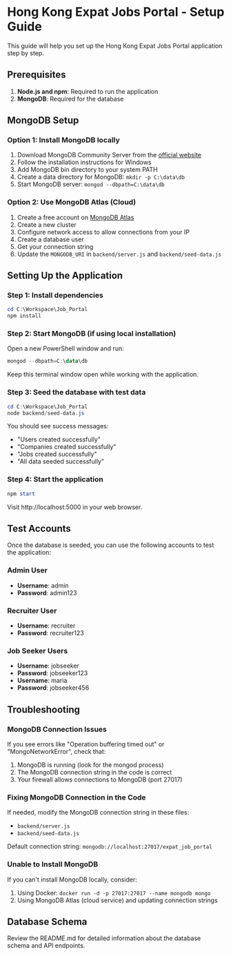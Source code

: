 # Hong Kong Expat Jobs Portal - Setup Guide

This guide will help you set up the Hong Kong Expat Jobs Portal application step by step.

## Prerequisites

1. **Node.js and npm**: Required to run the application
2. **MongoDB**: Required for the database

## MongoDB Setup

### Option 1: Install MongoDB locally

1. Download MongoDB Community Server from the [official website](https://www.mongodb.com/try/download/community)
2. Follow the installation instructions for Windows
3. Add MongoDB bin directory to your system PATH
4. Create a data directory for MongoDB: `mkdir -p C:\data\db`
5. Start MongoDB server: `mongod --dbpath=C:\data\db`

### Option 2: Use MongoDB Atlas (Cloud)

1. Create a free account on [MongoDB Atlas](https://www.mongodb.com/cloud/atlas/register)
2. Create a new cluster
3. Configure network access to allow connections from your IP
4. Create a database user
5. Get your connection string
6. Update the `MONGODB_URI` in `backend/server.js` and `backend/seed-data.js`

## Setting Up the Application

### Step 1: Install dependencies

```powershell
cd C:\Workspace\Job_Portal
npm install
```

### Step 2: Start MongoDB (if using local installation)

Open a new PowerShell window and run:

```powershell
mongod --dbpath=C:\data\db
```

Keep this terminal window open while working with the application.

### Step 3: Seed the database with test data

```powershell
cd C:\Workspace\Job_Portal
node backend/seed-data.js
```

You should see success messages:
- "Users created successfully"
- "Companies created successfully"
- "Jobs created successfully"
- "All data seeded successfully"

### Step 4: Start the application

```powershell
npm start
```

Visit http://localhost:5000 in your web browser.

## Test Accounts

Once the database is seeded, you can use the following accounts to test the application:

### Admin User
- **Username**: admin
- **Password**: admin123

### Recruiter User
- **Username**: recruiter
- **Password**: recruiter123

### Job Seeker Users
- **Username**: jobseeker
- **Password**: jobseeker123
- **Username**: maria
- **Password**: jobseeker456

## Troubleshooting

### MongoDB Connection Issues

If you see errors like "Operation buffering timed out" or "MongoNetworkError", check that:

1. MongoDB is running (look for the mongod process)
2. The MongoDB connection string in the code is correct
3. Your firewall allows connections to MongoDB (port 27017)

### Fixing MongoDB Connection in the Code

If needed, modify the MongoDB connection string in these files:
- `backend/server.js`
- `backend/seed-data.js`

Default connection string: `mongodb://localhost:27017/expat_job_portal`

### Unable to Install MongoDB

If you can't install MongoDB locally, consider:
1. Using Docker: `docker run -d -p 27017:27017 --name mongodb mongo`
2. Using MongoDB Atlas (cloud service) and updating connection strings

## Database Schema

Review the README.md for detailed information about the database schema and API endpoints.
